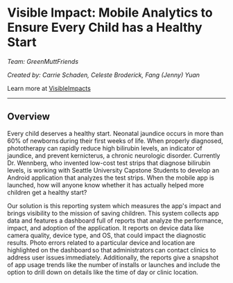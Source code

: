 # Visible Impact: Mobile Analytics to Ensure Every Child has a Healthy Start


*Team: GreenMuttFriends*

*Created by: Carrie Schaden, Celeste Broderick, Fang (Jenny) Yuan*



Learn more at [VisibleImpacts](https://visibleimpacts.azurewebsites.net)

----

## Overview

Every child deserves a healthy start. Neonatal jaundice occurs in more than 60% of newborns during their first weeks of life. When properly diagnosed, phototherapy can rapidly reduce high bilirubin levels, an indicator of jaundice, and prevent kernicterus, a chronic neurologic disorder. Currently Dr. Wennberg, who invented low-cost test strips that diagnose bilirubin levels, is working with Seattle University Capstone Students to develop an Android application that analyzes the test strips.  When the mobile app is launched, how will anyone know whether it has actually helped more children get a healthy start? 

Our solution is this reporting system which measures the app's impact and brings visibility to the mission of saving children.  This system collects app data and features a dashboard full of reports that analyze the performance, impact, and adoption of the application. It reports on device data like camera quality, device type, and OS, that could impact the diagnostic results. Photo errors related to a particular device and location are highlighted on the dashboard so that administrators can contact clinics to address user issues immediately.  Additionally, the reports give a snapshot of app usage trends like the number of installs or launches and include the option to drill down on details like the time of day or clinic location. 

